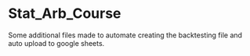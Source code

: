 # Stat_Arb_Course
Some additional files made to automate creating the backtesting file and auto upload to google sheets.
